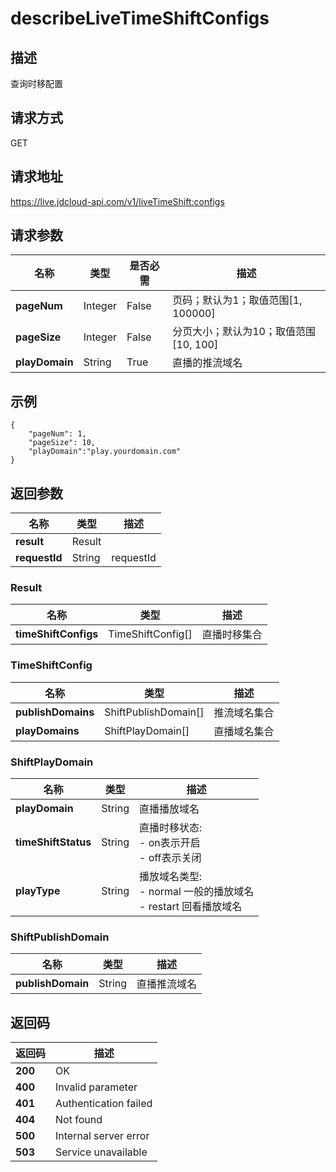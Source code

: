 # describeLiveTimeShiftConfigs


## 描述
查询时移配置

## 请求方式
GET

## 请求地址
https://live.jdcloud-api.com/v1/liveTimeShift:configs


## 请求参数
|名称|类型|是否必需|描述|
|---|---|---|---|
|**pageNum**|Integer|False|页码；默认为1；取值范围[1, 100000]|
|**pageSize**|Integer|False|分页大小；默认为10；取值范围[10, 100]|
|**playDomain**|String|True|直播的推流域名|


## 示例
    {
        "pageNum": 1,
        "pageSize": 10,
        "playDomain":"play.yourdomain.com"
    }
    
    

## 返回参数
|名称|类型|描述|
|---|---|---|
|**result**|Result| |
|**requestId**|String|requestId|

### Result
|名称|类型|描述|
|---|---|---|
|**timeShiftConfigs**|TimeShiftConfig[]|直播时移集合|
### TimeShiftConfig
|名称|类型|描述|
|---|---|---|
|**publishDomains**|ShiftPublishDomain[]|推流域名集合|
|**playDomains**|ShiftPlayDomain[]|直播域名集合|
### ShiftPlayDomain
|名称|类型|描述|
|---|---|---|
|**playDomain**|String|直播播放域名|
|**timeShiftStatus**|String|直播时移状态:<br>  - on表示开启<br>  - off表示关闭<br>|
|**playType**|String|播放域名类型:<br>  - normal  一般的播放域名<br>  - restart 回看播放域名<br>|
### ShiftPublishDomain
|名称|类型|描述|
|---|---|---|
|**publishDomain**|String|直播推流域名|

## 返回码
|返回码|描述|
|---|---|
|**200**|OK|
|**400**|Invalid parameter|
|**401**|Authentication failed|
|**404**|Not found|
|**500**|Internal server error|
|**503**|Service unavailable|

